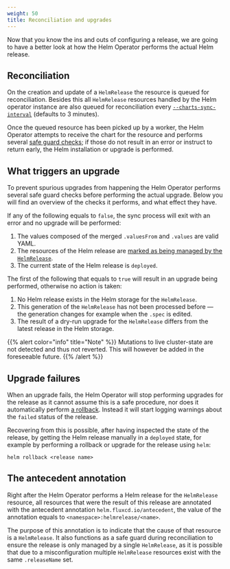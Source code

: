 ```yaml
---
weight: 50
title: Reconciliation and upgrades
---
```


Now that you know the ins and outs of configuring a release, we are going to
have a better look at how the Helm Operator performs the actual Helm release.

## Reconciliation

On the creation and update of a `HelmRelease` the resource is queued for
reconciliation. Besides this all `HelmRelease` resources handled by the Helm
operator instance are also queued for reconciliation every
[`--charts-sync-interval`](../references/operator.md) (defaults to 3
minutes).

Once the queued resource has been picked up by a worker, the Helm Operator
attempts to receive the chart for the resource and performs several [safe guard
checks](#what-triggers-an-upgrade); if those do not result in an error or
instruct to return early, the Helm installation or upgrade is performed.

## What triggers an upgrade

To prevent spurious upgrades from happening the Helm Operator performs several
safe guard checks before performing the actual upgrade. Below you will find an
overview of the checks it performs, and what effect they have.

If any of the following equals to `false`, the sync process will exit with an
error and no upgrade will be performed:

1. The values composed of the merged `.valuesFrom` and `.values` are valid
   YAML.
1. The resources of the Helm release are [marked as being managed by the
   `HelmRelease`](#the-antecedent-annotation).
1. The current state of the Helm release is `deployed`.

The first of the following that equals to `true` will result in an upgrade
being performed, otherwise no action is taken:

1. No Helm release exists in the Helm storage for the `HelmRelease`.
1. This generation of the `HelmRelease` has not been processed before —
   the generation changes for example when the `.spec` is edited.
1. The result of a dry-run upgrade for the `HelmRelease` differs from the
   latest release in the Helm storage.

{{% alert color="info" title="Note" %}}
Mutations to live cluster-state are not detected and thus not
reverted. This will however be added in the foreseeable future.
{{% /alert %}}

## Upgrade failures

When an upgrade fails, the Helm Operator will stop performing upgrades for the
release as it cannot assume this is a safe procedure, nor does it
automatically perform [a rollback](rollbacks.md). Instead it will start logging
warnings about the `failed` status of the release.

Recovering from this is possible, after having inspected the state of the
release, by getting the Helm release manually in a `deployed` state, for
example by performing a rollback or upgrade for the release using `helm`:

```console
helm rollback <release name>
```

## The antecedent annotation

Right after the Helm Operator performs a Helm release for the
`HelmRelease` resource, all resources that were the result of this release
are annotated with the antecedent annotation `helm.fluxcd.io/antecedent`,
the value of the annotation equals to `<namespace>:helmrelease/<name>`.

The purpose of this annotation is to indicate that the cause of that resource
is a `HelmRelease`. It also functions as a safe guard during reconciliation
to ensure the release is only managed by a single `HelmRelease`, as it is
possible that due to a misconfiguration multiple `HelmRelease` resources exist
with the same `.releaseName` set.
